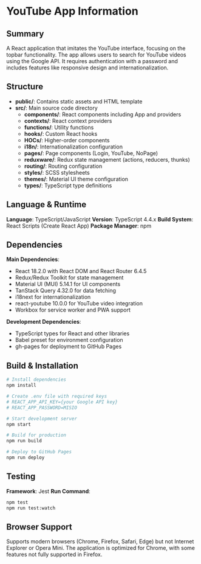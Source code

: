 # YouTube App Information

## Summary

A React application that imitates the YouTube interface, focusing on the topbar functionality. The app allows users to search for YouTube videos using the Google API. It requires authentication with a password and includes features like responsive design and internationalization.

## Structure

-   **public/**: Contains static assets and HTML template
-   **src/**: Main source code directory
    -   **components/**: React components including App and providers
    -   **contexts/**: React context providers
    -   **functions/**: Utility functions
    -   **hooks/**: Custom React hooks
    -   **HOCs/**: Higher-order components
    -   **i18n/**: Internationalization configuration
    -   **pages/**: Page components (Login, YouTube, NoPage)
    -   **reduxware/**: Redux state management (actions, reducers, thunks)
    -   **routing/**: Routing configuration
    -   **styles/**: SCSS stylesheets
    -   **themes/**: Material UI theme configuration
    -   **types/**: TypeScript type definitions

## Language & Runtime

**Language**: TypeScript/JavaScript
**Version**: TypeScript 4.4.x
**Build System**: React Scripts (Create React App)
**Package Manager**: npm

## Dependencies

**Main Dependencies**:

-   React 18.2.0 with React DOM and React Router 6.4.5
-   Redux/Redux Toolkit for state management
-   Material UI (MUI) 5.14.1 for UI components
-   TanStack Query 4.32.0 for data fetching
-   i18next for internationalization
-   react-youtube 10.0.0 for YouTube video integration
-   Workbox for service worker and PWA support

**Development Dependencies**:

-   TypeScript types for React and other libraries
-   Babel preset for environment configuration
-   gh-pages for deployment to GitHub Pages

## Build & Installation

```bash
# Install dependencies
npm install

# Create .env file with required keys
# REACT_APP_API_KEY={your Google API key}
# REACT_APP_PASSWORD=MISIO

# Start development server
npm start

# Build for production
npm run build

# Deploy to GitHub Pages
npm run deploy
```

## Testing

**Framework**: Jest
**Run Command**:

```bash
npm test
npm run test:watch
```

## Browser Support

Supports modern browsers (Chrome, Firefox, Safari, Edge) but not Internet Explorer or Opera Mini. The application is optimized for Chrome, with some features not fully supported in Firefox.
